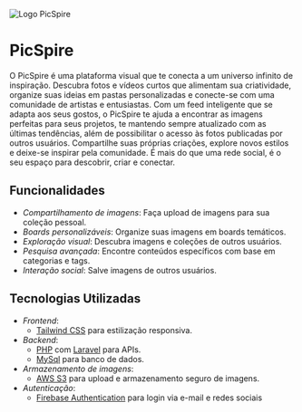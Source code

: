 ![Logo PicSpire]("img/Logo-PicSpire.jpeg")

# PicSpire


O PicSpire é uma plataforma visual que te conecta a um universo infinito de inspiração. Descubra fotos e vídeos curtos que alimentam sua criatividade, organize suas ideias em pastas personalizadas e conecte-se com uma comunidade de artistas e entusiastas. Com um feed inteligente que se adapta aos seus gostos, o PicSpire te ajuda a encontrar as imagens perfeitas para seus projetos, te mantendo sempre atualizado com as últimas tendências, além de possibilitar o acesso às fotos publicadas por outros usuários. Compartilhe suas próprias criações, explore novos estilos e deixe-se inspirar pela comunidade. É mais do que uma rede social, é o seu espaço para descobrir, criar e conectar.

## Funcionalidades

- *Compartilhamento de imagens*: Faça upload de imagens para sua coleção pessoal.
- *Boards personalizáveis*: Organize suas imagens em boards temáticos.
- *Exploração visual*: Descubra imagens e coleções de outros usuários.
- *Pesquisa avançada*: Encontre conteúdos específicos com base em categorias e tags.
- *Interação social*: Salve imagens de outros usuários.


## Tecnologias Utilizadas

- *Frontend*:
  - [Tailwind CSS](https://tailwindcss.com/) para estilização responsiva.
- *Backend*:
  - [PHP](https://nodejs.org/) com [Laravel](https://laravel.com/) para APIs.
  - [MySql](https://www.mysql.com/) para banco de dados.
- *Armazenamento de imagens*:
  - [AWS S3](https://aws.amazon.com/s3/) para upload e armazenamento seguro de imagens.
- *Autenticação*:
  - [Firebase Authentication](https://firebase.google.com/products/auth) para login via e-mail e redes sociais